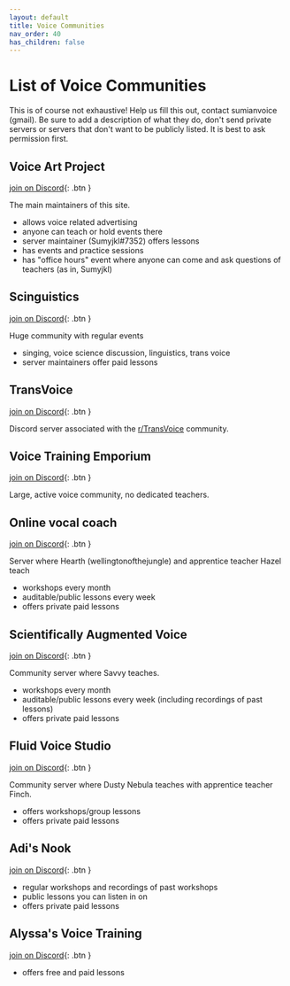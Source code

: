 ```yaml
---
layout: default
title: Voice Communities
nav_order: 40
has_children: false
---
```


# List of Voice Communities
This is of course not exhaustive! Help us fill this out, contact sumianvoice (gmail). Be sure to add a description of what they do, don't send private servers or servers that don't want to be publicly listed. It is best to ask permission first.


## Voice Art Project
<span class="fs-2"> [join on Discord](https://discord.gg/ahc5hb9zSk){: .btn } </span>

The main maintainers of this site.
- allows voice related advertising
- anyone can teach or hold events there
- server maintainer (Sumyjkl#7352) offers lessons
- has events and practice sessions
- has "office hours" event where anyone can come and ask questions of teachers (as in, Sumyjkl)

## Scinguistics
<span class="fs-2"> [join on Discord](https://discord.gg/w6Eb2tY){: .btn } </span>

Huge community with regular events
- singing, voice science discussion, linguistics, trans voice
- server maintainers offer paid lessons

## TransVoice
<span class="fs-2"> [join on Discord](https://discord.gg/BPPMkDu){: .btn } </span>

Discord server associated with the [r/TransVoice](http://reddit.com/r/transvoice/) community.

## Voice Training Emporium
<span class="fs-2"> [join on Discord](https://discord.gg/rxksqd62Yu){: .btn } </span>

Large, active voice community, no dedicated teachers.

## Online vocal coach
<span class="fs-2"> [join on Discord](https://discord.gg/2cst4Yr){: .btn } </span>

Server where Hearth (wellingtonofthejungle) and apprentice teacher Hazel teach
- workshops every month
- auditable/public lessons every week
- offers private paid lessons

## Scientifically Augmented Voice
<span class="fs-2"> [join on Discord](https://discord.gg/dbwrQMV){: .btn } </span>

Community server where Savvy teaches.
- workshops every month
- auditable/public lessons every week (including recordings of past lessons)
- offers private paid lessons

## Fluid Voice Studio
<span class="fs-2"> [join on Discord](https://discord.gg/ThrvmTy24q){: .btn } </span>

Community server where Dusty Nebula teaches with apprentice teacher Finch.
- offers workshops/group lessons
- offers private paid lessons

## Adi's Nook
<span class="fs-2"> [join on Discord](https://discord.gg/GSvbGGp2eR){: .btn } </span>

- regular workshops and recordings of past workshops
- public lessons you can listen in on
- offers private paid lessons

## Alyssa's Voice Training
<span class="fs-2"> [join on Discord](https://discord.gg/KQFHYveFry){: .btn } </span>

- offers free and paid lessons
